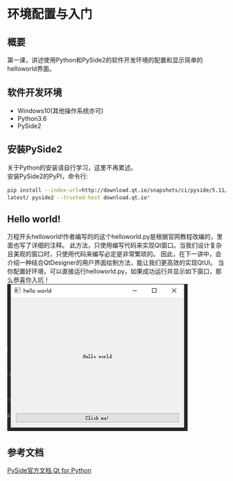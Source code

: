 # 环境配置与入门  
## 概要  
第一课，讲述使用Python和PySide2的软件开发环境的配置和显示简单的helloworld界面。
## 软件开发环境  
* Windows10(其他操作系统亦可)
* Python3.6  
* PySide2
## 安装PySide2  
关于Python的安装请自行学习，这里不再累述。  
安装PySide2的PyPI，命令行:  
```bash
pip install --index-url=http://download.qt.io/snapshots/ci/pyside/5.11/
latest/ pyside2 --trusted-host download.qt.io*  
```   
## Hello world!  
万程开头helloworld!作者编写的的这个helloworld.py是根据官网教程改编的，里面也写了详细的注释。
此方法，只使用编写代码来实现Qt窗口。当我们设计复杂且美观的窗口时，只使用代码来编写必定是非常繁琐的。
因此，在下一讲中，会介绍一种结合QtDesigner的用户界面绘制方法，能让我们更高效的实现QtUI。
当你配置好环境，可以直接运行helloworld.py，如果成功运行并显示如下窗口，那么恭喜你入坑！  
![hello_world](../Addition/Lesson1.png)  
## 参考文档   
[PySide官方文档 Qt for Python](https://doc-snapshots.qt.io/qtforpython/index.html )